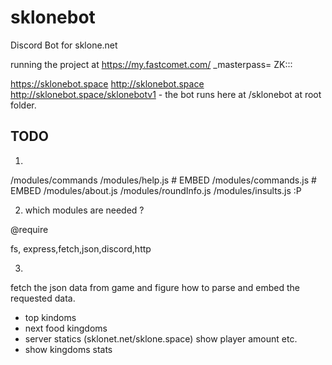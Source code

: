 # sklonebot
Discord Bot for sklone.net

running the project at https://my.fastcomet.com/
_masterpass= ZK:::

https://sklonebot.space
http://sklonebot.space
http://sklonebot.space/sklonebotv1 - the bot runs here at /sklonebot at root folder.

## TODO

1. 
 /modules/commands
 /modules/help.js # EMBED
 /modules/commands.js # EMBED 
 /modules/about.js
 /modules/roundInfo.js
 /modules/insults.js :P
 
 2. which modules are needed ?
 
@require

fs, express,fetch,json,discord,http

3.

fetch the json data from game and figure how to parse and embed the requested data.
 - top kindoms
 - next food kingdoms
 - server statics (sklonet.net/sklone.space) show player amount etc.
 - show kingdoms stats
 
 
